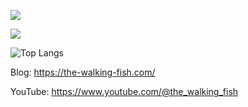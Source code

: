 ![](https://github-readme-stats-gamma-lovat-88.vercel.app/api?username=ADT109119&show_icons=true&count_private=true)

![](https://github-readme-streak-stats.herokuapp.com/?user=ADT109119&)

![Top Langs](https://github-readme-stats-gamma-lovat-88.vercel.app/api/top-langs/?username=ADT109119&layout=compact)

Blog:
https://the-walking-fish.com/

YouTube:
https://www.youtube.com/@the_walking_fish
